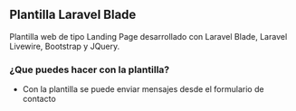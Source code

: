 ## Plantilla Laravel Blade

Plantilla web de tipo Landing Page desarrollado con Laravel Blade, Laravel Livewire, Bootstrap y JQuery.

### ¿Que puedes hacer con la plantilla?
- Con la plantilla se puede enviar mensajes desde el formulario de contacto
